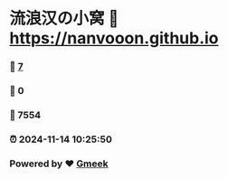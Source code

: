 # 流浪汉の小窝 :link: https://nanvooon.github.io 
### :page_facing_up: [7](https://nanvooon.github.io/tag.html) 
### :speech_balloon: 0 
### :hibiscus: 7554 
### :alarm_clock: 2024-11-14 10:25:50 
### Powered by :heart: [Gmeek](https://github.com/Meekdai/Gmeek)
